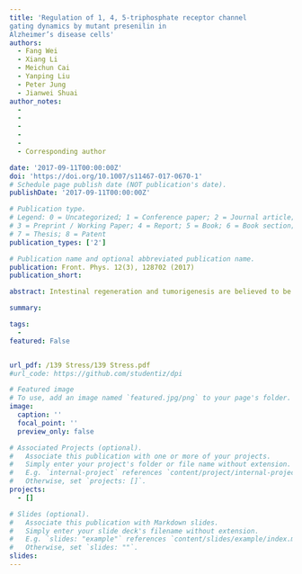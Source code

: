 ```yaml
---
title: 'Regulation of 1, 4, 5-triphosphate receptor channel
gating dynamics by mutant presenilin in
Alzheimer’s disease cells'
authors:
  - Fang Wei
  - Xiang Li
  - Meichun Cai
  - Yanping Liu
  - Peter Jung
  - Jianwei Shuai
author_notes:  
  - 
  - 
  - 
  -
  - 
  - Corresponding author

date: '2017-09-11T00:00:00Z'
doi: 'https://doi.org/10.1007/s11467-017-0670-1'
# Schedule page publish date (NOT publication's date).
publishDate: '2017-09-11T00:00:00Z'

# Publication type.
# Legend: 0 = Uncategorized; 1 = Conference paper; 2 = Journal article;
# 3 = Preprint / Working Paper; 4 = Report; 5 = Book; 6 = Book section;
# 7 = Thesis; 8 = Patent
publication_types: ['2']

# Publication name and optional abbreviated publication name.
publication: Front. Phys. 12(3), 128702 (2017)
publication_short: 

abstract: Intestinal regeneration and tumorigenesis are believed to be driven by intestinal stem cells (ISCs). Elucidating mechanisms underlying ISC activation during regeneration and tumorigenesis can help uncover the underlying principles of intestinal homeostasis and disease including colorectal cancer. Here we show that miR-31 drives ISC proliferation, and protects ISCs against apoptosis, both during homeostasis and regeneration in response to ionizing radiation injury. Furthermore, miR-31 has oncogenic properties, promoting intestinal tumorigenesis. Mechanistically, miR-31 acts to balance input from Wnt, BMP, TGFβ signals to coordinate control of intestinal homeostasis, regeneration and tumorigenesis. We further find that miR-31 is regulated by the STAT3 signaling pathway in response to radiation injury. These findings identify miR-31 as a critical modulator of ISC biology, and a potential therapeutic target for a broad range of intestinal regenerative disorders and cancers.

summary: 

tags:
  - 
featured: False


url_pdf: /139 Stress/139 Stress.pdf
#url_code: https://github.com/studentiz/dpi

# Featured image
# To use, add an image named `featured.jpg/png` to your page's folder.
image:
  caption: ''
  focal_point: ''
  preview_only: false

# Associated Projects (optional).
#   Associate this publication with one or more of your projects.
#   Simply enter your project's folder or file name without extension.
#   E.g. `internal-project` references `content/project/internal-project/index.md`.
#   Otherwise, set `projects: []`.
projects:
  - []

# Slides (optional).
#   Associate this publication with Markdown slides.
#   Simply enter your slide deck's filename without extension.
#   E.g. `slides: "example"` references `content/slides/example/index.md`.
#   Otherwise, set `slides: ""`.
slides:
---
```



